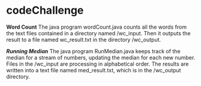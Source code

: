 # codeChallenge
**Word Count**
The java program wordCount.java counts all the words from the text files contained in a directory named /wc_input. Then it outputs the result to a file named wc_result.txt in the directory /wc_output.

***Running Median***
The java program RunMedian.java keeps track of the median for a stream of numbers, updating the median for each new number. Files in the /wc_input are processing in alphabetical order. The results are written into a text file named med_result.txt, which is in the /wc_output directory.
